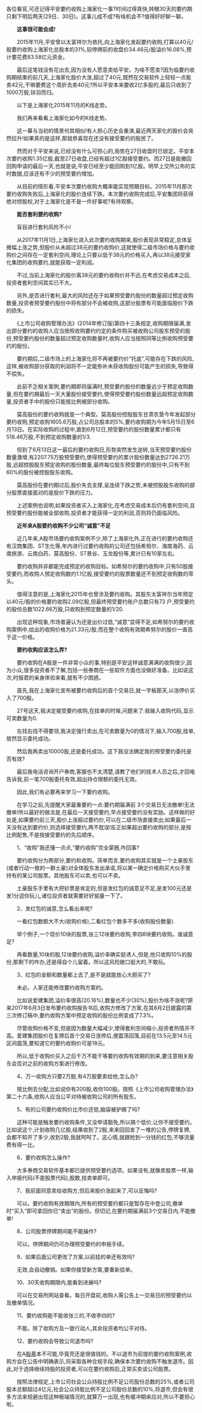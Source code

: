各位看官,可还记得平安要约收购上海家化一事?时间过得真快,转眼30天的要约期只剩下明后两天(29日、30日)。这事儿成不成?有啥机会不?值得好好聊一聊。

　　**这事很可能会成!**

　　2015年11月,平安曾以太富祥尔为依托,向上海家化发起要约收购,打算以40元/股要约收购上海家化总股本的31%,较停牌前的收盘价34.46元/股溢价16.08%,预计要花费83.58亿元资金。

　　最后这笔钱没有花出去,因为没有人愿意卖给平安。为啥不愿卖?因为临要约收购期结束的前几天,上海家化股价大涨,超过了40元,既然在交易软件上轻轻一点能卖42元,干嘛要费这个周折去卖40元?所以平安本来要收2亿多股的,最后只收到了1000万股,铩羽而归。

　　以下是上海家化2015年11月的K线走势。

　　我们再来看看上海家化如今的K线走势。

　　这一幕与当初的情景何其相似!有人担心历史会重演,最近两天家化的股价会突然拉升!如果真的是这样,那就恭喜现在还没有接受要约的股民了。

　　然而对于平安来说,已经没有什么可担心的,局势在27日收盘时已锁定。平安本次要约收购1.35亿股,截至27日收盘,已经有超过1亿股接受要约。而27日是能撤回回购申请的最后一天,也就是说,平安已经至少能回购到1亿股。明早上交所公布的实时数据,应该还有不少的预受要约增加。

　　从目前的情形看,平安本次要约收购大概率能实现预期目标。2015年11月那次要约收购失败后,上海家化的股价连续下跌。本次要约收购完成后,平安集团将获得绝对控股权,对于上海家化是不是一件好事呢?有待观察。

　　**能否套利要约收购?**

　　盲目进行套利风险不小!

　　从2017年11月1日,上海家化进入此次要约收购期来,股价表现非常稳定,总体呈微幅上涨之势,但股价从未超过38元的要约收购价,这就使得二级市场价格与要约收购价之间存在一定套利空间,理论上只要以低于38元的价格买入,再以38元接受家化集团的收购要约,就能获取一定利润。

　　不过,当前上海家化的股价离38元的要约收购价并不远,在考虑交易成本之后,投资者套利空间其实已不大。

　　另外,是否进行套利,最大的风险还在于如果预受要约股份的数量超过预定收购数量,投资者预受要约股份中将有部分不会被收购,这部分股票有可能面临股价下跌的损失。

　　《上市公司收购管理办法》(2014年修订版)第四十三条规定,收购期限届满,发出部分要约的收购人应当按照收购要约约定的条件购买被收购公司股东预受的股份,预受要约股份的数量超过预定收购数量时,收购人应当按照同等比例收购预受要约的股份。

　　要约期后,二级市场上的上海家化将不再被要约价“托底”,可能存在下跌的风险,这样,被收购部分获取的利润将不一定能弥补未获收购股份可能产生的损失,导致得不偿失。

　　此前不乏相关案例,要约期即将届满时,预受要约股份的数量远少于预定收购数量,但在要约期最后一天大量股份接受要约,使得预受要约股份数量远超预定收购数量,投资者手中的股份只能按比例被部分收购。

　　莫高股份的要约收购就是一个典型。莫高股份控股股东甘肃农垦今年发起部分要约收购,预定收购1605.6万股,占公司总股本的5%,要约收购期为今年5月15日至6月13日。在实际收购的过程中,直到6月12日,预受要约的股份数量累计都只有518.46万股,不到预定收购数量的1/3.

　　但到了6月13日这一最后的要约收购日,形势突然发生逆转,当天预受要约股份数量激增,有2207.75万股预受要约,使得预受要约的累计股份数量达到2726.21万股,远超控股股东预定收购的股份数量,最终每位股东预受要约的股份中,只有不到60%的股份被控股股东收购。

　　莫高股份在要约期过后,股价失去支撑,呈连续下跌之势,未被控股股东收购的部分股票直接面对的是股价下跌的压力。

　　上述案例也说明,如果投资者买入上海家化,在考虑交易成本后仍有套利空间,且预受要约股份能被全部收购,投资者才能获得一定的利润,否则将仍面临风险。

　　**近年来A股要约收购不少公司“诚意”不足**

　　近几年来,A股市场要约收购案例不少,除了上海家化外,正在进行的要约收购还有汉商集团、ST生化等,年内进行过要约收购的公司还包括希努尔、海南海药、云南旅游、云南白药、莫高股份、ST景谷、玉龙股份等,累计已有10家左右。

　　要约收购并非都能完成预定的收购目标。如希努尔的要约收购中,只有50股接受要约,而收购人预定收购数约1.1亿股,接受要约的股票数量还不到预定收购数的零头。

　　值得注意的是,上海家化2015年也曾涉及要约收购。其股东太富祥尔当年预定以40元/股的价格要约收购2.09亿股,但最终预受要约账户总数只有73 户,预受要约的股份总数1022.66万股,只收购到预定数量的1/20.

　　出现这种现象,市场普遍认为还是出价过低,“诚意”显得不足,如希努尔的要约收购案例中,给出的收购价格为21.33元/股,而在整个收购有效期希努尔的股价一直高于这一价格。

　　**要约收购应该怎么弄?**

　　要约收购在A股是一件非常小众的事,特别是平安这样诚意满满的收购很少,因为小众,很多投资者不了解,包括一些券商在一些软件方面也没做好准备。比如说这次,时报君的亲身体验来看,就有不少困惑。

　　首先,我在上海家化宣布被要约收购后的首个交易日,就一字板那天,以涨停价买入了700股。

　　27号这天,我决定接受要约收购,在挂单的时候,问题来了:我输入收购代码,显示可卖数量为0.

　　左找右找不得要领,我决定强行卖出,在可卖数量为0的情况下,输入700股,挂单,居然显示委托成功。

　　然后我再卖出10000股,还是委托成功。这下我没法确定我的预受要约委托是否有效?

　　最后我电话咨询开户券商,客服也不太清楚,请教了他们的技术人员之后,才回电告诉我,前一笔700股委托有效,超出持仓限额的委托无效。

　　因此,我们有必要再来学习一下要约收购。

　　在学习之前,先提醒大家最重要的一点:要约期届满前 3个交易日无法撤单!无法撤单!所以最好的做法是,在最后一天接受要约,早点接受要约没有奖励。这样做的好处是,如果要约前三天,股价上涨超过要约价,可以在二级市场直接卖出;如果最后一天没有达到要约价,则选择接受要约,两不耽误!反正如果超出要约收购的部分,是按比例配售,不是按接受要约的先后顺序。

　　1、“收购”我还懂一点点,“要约收购”完全蒙圈,咋回事?

　　要约收购分为两部分,要约和收购。简单而言,要约收购其实就是一个土豪股东(或者行动一致的一群土豪)对全体股东发出承诺,将以某一确定价格购买大伙手里持有的某公司股票。其他股东可以卖,也可以不卖。

　　土豪股东手里有大把钞票是肯定的,但是发红包的诚意足不足,是发100元还是发1分逗你玩儿,诸位投资者就需要好好掂量一下了。

　　2、发红包的诚意,怎么看出来呢?

　　一看红包数额大不大(收购价格),二看红包个数多不多(收购股份数量).

　　举个例子,一个现价10块的股票,张三12块要约收购,李四8块要约收购。谁诚意足?

　　再看数量,10块的股,12块要约收购,溢价率确实挺诱人,但是,他只收购10%的股份,那剩下的咋办,还是得自个儿留着。所以这风险敞口挺大的,不敢玩。

　　3、红包的金额和数量都上去了,是不是就能放心大胆买了?

　　未必。人家还能修改要约收购方案的。

　　比如说爱建集团,溢价率很高(20.16%),数量也不少(30%),股价为啥不涨呢?原来2017年6月3日发布要约收购报告书后,收购方修改了方案,在其8月2日披露的第三次修订稿中,要约收购方案中预定收购的股份比例变成了7.3%。

　　尽管收购价格不变,但是因为数量大幅减少,使得套利空间缩小,投资者热情并不高。爱建集团股价在复牌后首个交易日涨停后,便震荡回落,目前在13.5元至14.5元区间震荡,要知道它的要约收购价可是18元。

　　所以,低于收购价买入之后千万不能干等要约收购有效期的到来,要注意相关股东会否对之前的收购方案进行修改。

　　4、万一收购方只要2万股,有4万股要卖给他,怎么办?

　　按比例去分配,比如说你有200股,收你100股。按照《上市公司收购管理办法》第二十六条,收购人应当公平对待被收购公司的所有股东。

　　5、有的公司要约收购价比市价还低,脑袋被驴踢了吗?

　　这种可能是触发要约收购条件,又没申请豁免,所以搞个低价,让你不接受要约。比如说这个,计划收购几亿股,结果收到了2股,来来回回发了一堆的公告,停牌复牌,会都不知开了多少,收到2股,我就呵呵了。这心情,就跟抢到一分钱的红包,不够流量费有得一比。

　　6、要约收购怎么操作?

　　大多券商交易软件基本都已提供预受要约选项。如果没有,就像卖股票一样,输入申报代码(不是股票代码),股数,挂卖单即可。

　　7、我前面同意卖给收购方,但后来股价涨起来了,可以反悔吗?

　　可以。要约收购有效期限内,所有的预受要约都只是暂存在中登公司,撤单时“买入”即可拿回你已“卖出”的股份。但切记,在要约期届满前3个交易日内,不能撤单!

　　8、公司股票停牌期间能不能操作?

　　可以。停牌期间仍可办理预受要约的申报手续。

　　9、如果后面公司更改了方案,以前挂的单还有效吗?

　　无效,会自动撤销。如果你接受新方案,要重新挂单。

　　10、30天收购期限内,能看到进展吗?

　　可以在交易所网站查看。每日开盘前,收购人需公告上一交易日的预受要约以及撤单情况。

　　11、要约收购能不能收张三的,不收李四的?

　　不能。除了收购方及一致行动人,其余投资者均公平对待。

　　12、要约收购会导致公司退市吗?

　　在A[股基](http://fund.eastmoney.com/GP_jzzzl.html)本不可能,毕竟壳还是很值钱的。不以退市为前提的要约收购案例,收购方会在公告中明确表示,将采取各种合规手段,确保本次要约收购不触发退市。因此,对于选择继续持股的投资者,可以在要约收购后,正常买卖该公司股票。

　　按照法律规定,上市公司社会公众持股比例不足公司股份总数的25%,或者公司股本总额超过4亿元,社会公众持股比例不足公司股份总数的10%,将退市,但会有很多方法来规避出现这种极端情况的,就算万一出现,也有缓冲期来应对,所以不要担心啦。